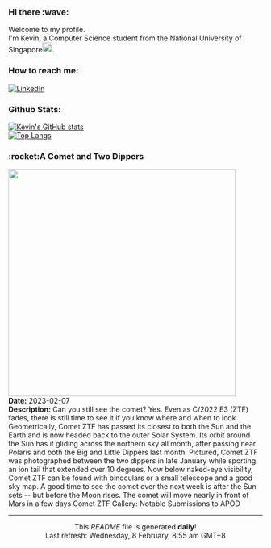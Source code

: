 <h3>Hi there :wave:</h3>

Welcome to my profile.   
I'm Kevin, a Computer Science student from the National University of Singapore<img src="https://img.icons8.com/color/96/000000/singapore-circular.png" width="20px"/>.</p>

<h3>How to reach me: </h3>
<a href="https://www.linkedin.com/in/kevin-foong/"><img alt="LinkedIn" src="https://img.shields.io/badge/linkedin-%230077B5.svg?&style=for-the-badge&logo=linkedin&logoColor=white" /></a> 

<h3>Github Stats: </h3> 

[![Kevin's GitHub stats](https://github-readme-stats.vercel.app/api?username=kevin9foong&theme=tokyonight)](https://github.com/anuraghazra/github-readme-stats) <br/>
[![Top Langs](https://github-readme-stats.vercel.app/api/top-langs/?username=kevin9foong&layout=compact&theme=tokyonight)](https://github.com/anuraghazra/github-readme-stats)

<h3>:rocket:A Comet and Two Dippers</h3> 
<img width="450" src="https:&#x2F;&#x2F;apod.nasa.gov&#x2F;apod&#x2F;image&#x2F;2302&#x2F;ZtfDippersB_Horalek_960_annotated.jpg" /><br/>
<b>Date:</b> 2023-02-07<br/>
<b>Description:</b> Can you still see the comet?  Yes. Even as C&#x2F;2022 E3 (ZTF) fades, there is still time to see it if you know where and when to look. Geometrically, Comet ZTF has passed its closest to both the Sun and the Earth and is now headed back to the outer Solar System. Its orbit around the Sun has it gliding across the northern sky all month, after passing near Polaris and both the Big and Little Dippers last month. Pictured, Comet ZTF was photographed between the two dippers in late January while sporting an ion tail that extended over 10 degrees. Now below naked-eye visibility, Comet ZTF can be found with binoculars or a small telescope and a good sky map.  A good time to see the comet over the next week is after the Sun sets -- but before the Moon rises. The comet will move nearly in front of Mars in a few days   Comet ZTF Gallery: Notable Submissions to APOD<br/>

------------
<p align="center">This <i>README</i> file is generated <b>daily</b>!</br>
Last refresh: Wednesday, 8 February, 8:55 am GMT+8<br />